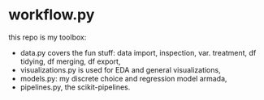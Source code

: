 # workflow.py
this repo is my toolbox:

* data.py covers the fun stuff: data import, inspection, var. treatment, df tidying, df merging, df export,
* visualizations.py is used for EDA and general visualizations,
* models.py: my discrete choice and regression model armada,
* pipelines.py, the scikit-pipelines.
